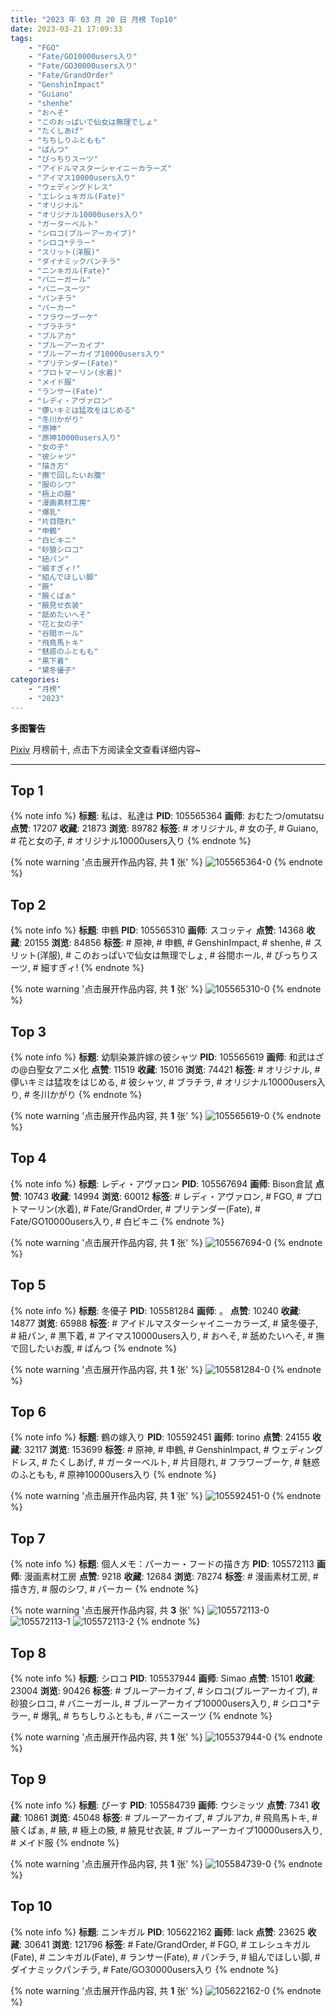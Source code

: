 ```yaml
---
title: "2023 年 03 月 20 日 月榜 Top10"
date: 2023-03-21 17:09:33
tags:
    - "FGO"
    - "Fate/GO10000users入り"
    - "Fate/GO30000users入り"
    - "Fate/GrandOrder"
    - "GenshinImpact"
    - "Guiano"
    - "shenhe"
    - "おへそ"
    - "このおっぱいで仙女は無理でしょ"
    - "たくしあげ"
    - "ちちしりふともも"
    - "ぱんつ"
    - "ぴっちりスーツ"
    - "アイドルマスターシャイニーカラーズ"
    - "アイマス10000users入り"
    - "ウェディングドレス"
    - "エレシュキガル(Fate)"
    - "オリジナル"
    - "オリジナル10000users入り"
    - "ガーターベルト"
    - "シロコ(ブルーアーカイブ)"
    - "シロコ*テラー"
    - "スリット(洋服)"
    - "ダイナミックパンチラ"
    - "ニンキガル(Fate)"
    - "バニーガール"
    - "バニースーツ"
    - "パンチラ"
    - "パーカー"
    - "フラワーブーケ"
    - "ブラチラ"
    - "ブルアカ"
    - "ブルーアーカイブ"
    - "ブルーアーカイブ10000users入り"
    - "プリテンダー(Fate)"
    - "プロトマーリン(水着)"
    - "メイド服"
    - "ランサー(Fate)"
    - "レディ・アヴァロン"
    - "儚いキミは猛攻をはじめる"
    - "冬川かがり"
    - "原神"
    - "原神10000users入り"
    - "女の子"
    - "彼シャツ"
    - "描き方"
    - "撫で回したいお腹"
    - "服のシワ"
    - "極上の腋"
    - "漫画素材工房"
    - "爆乳"
    - "片目隠れ"
    - "申鶴"
    - "白ビキニ"
    - "砂狼シロコ"
    - "紐パン"
    - "細すぎィ!"
    - "組んでほしい脚"
    - "腋"
    - "腋くぱぁ"
    - "腋見せ衣装"
    - "舐めたいへそ"
    - "花と女の子"
    - "谷間ホール"
    - "飛鳥馬トキ"
    - "魅惑のふともも"
    - "黒下着"
    - "黛冬優子"
categories:
    - "月榜"
    - "2023"
---
```


<i class="fa fa-triangle-exclamation"></i>**多图警告**<i class="fa fa-triangle-exclamation"></i>

[Pixiv](https://www.pixiv.net/) 月榜前十, 点击下方阅读全文查看详细内容~

<!-- more -->

---

## Top 1

{% note info %}
**标题**: 私は、私達は
**PID**: 105565364 **画师**: おむたつ/omutatsu
**点赞**: 17207 **收藏**: 21873 **浏览**: 89782
**标签**: # オリジナル, # 女の子, # Guiano, # 花と女の子, # オリジナル10000users入り
{% endnote %}

{% note warning '点击展开作品内容, 共 **1** 张' %}
![105565364-0](https://i.pixiv.re/img-original/img/2023/02/21/00/00/53/105565364_p0.png)
{% endnote %}

## Top 2

{% note info %}
**标题**: 申鶴
**PID**: 105565310 **画师**: スコッティ
**点赞**: 14368 **收藏**: 20155 **浏览**: 84856
**标签**: # 原神, # 申鶴, # GenshinImpact, # shenhe, # スリット(洋服), # このおっぱいで仙女は無理でしょ, # 谷間ホール, # ぴっちりスーツ, # 細すぎィ!
{% endnote %}

{% note warning '点击展开作品内容, 共 **1** 张' %}
![105565310-0](https://i.pixiv.re/img-original/img/2023/02/21/00/00/31/105565310_p0.jpg)
{% endnote %}

## Top 3

{% note info %}
**标题**: 幼馴染兼許嫁の彼シャツ
**PID**: 105565619 **画师**: 和武はざの@白聖女アニメ化
**点赞**: 11519 **收藏**: 15016 **浏览**: 74421
**标签**: # オリジナル, # 儚いキミは猛攻をはじめる, # 彼シャツ, # ブラチラ, # オリジナル10000users入り, # 冬川かがり
{% endnote %}

{% note warning '点击展开作品内容, 共 **1** 张' %}
![105565619-0](https://i.pixiv.re/img-original/img/2023/02/21/00/03/34/105565619_p0.jpg)
{% endnote %}

## Top 4

{% note info %}
**标题**: レディ・アヴァロン
**PID**: 105567694 **画师**: Bison倉鼠
**点赞**: 10743 **收藏**: 14994 **浏览**: 60012
**标签**: # レディ・アヴァロン, # FGO, # プロトマーリン(水着), # Fate/GrandOrder, # プリテンダー(Fate), # Fate/GO10000users入り, # 白ビキニ
{% endnote %}

{% note warning '点击展开作品内容, 共 **1** 张' %}
![105567694-0](https://i.pixiv.re/img-original/img/2023/02/21/01/14/31/105567694_p0.jpg)
{% endnote %}

## Top 5

{% note info %}
**标题**: 冬優子
**PID**: 105581284 **画师**: 。
**点赞**: 10240 **收藏**: 14877 **浏览**: 65988
**标签**: # アイドルマスターシャイニーカラーズ, # 黛冬優子, # 紐パン, # 黒下着, # アイマス10000users入り, # おへそ, # 舐めたいへそ, # 撫で回したいお腹, # ぱんつ
{% endnote %}

{% note warning '点击展开作品内容, 共 **1** 张' %}
![105581284-0](https://i.pixiv.re/img-original/img/2023/02/21/17/34/10/105581284_p0.jpg)
{% endnote %}

## Top 6

{% note info %}
**标题**: 鶴の嫁入り
**PID**: 105592451 **画师**: torino
**点赞**: 24155 **收藏**: 32117 **浏览**: 153699
**标签**: # 原神, # 申鶴, # GenshinImpact, # ウェディングドレス, # たくしあげ, # ガーターベルト, # 片目隠れ, # フラワーブーケ, # 魅惑のふともも, # 原神10000users入り
{% endnote %}

{% note warning '点击展开作品内容, 共 **1** 张' %}
![105592451-0](https://i.pixiv.re/img-original/img/2023/02/22/00/00/47/105592451_p0.jpg)
{% endnote %}

## Top 7

{% note info %}
**标题**: 個人メモ：パーカー・フードの描き方
**PID**: 105572113 **画师**: 漫画素材工房
**点赞**: 9218 **收藏**: 12684 **浏览**: 78274
**标签**: # 漫画素材工房, # 描き方, # 服のシワ, # パーカー
{% endnote %}

{% note warning '点击展开作品内容, 共 **3** 张' %}
![105572113-0](https://i.pixiv.re/img-original/img/2023/02/21/07/00/09/105572113_p0.jpg)
![105572113-1](https://i.pixiv.re/img-original/img/2023/02/21/07/00/09/105572113_p1.jpg)
![105572113-2](https://i.pixiv.re/img-original/img/2023/02/21/07/00/09/105572113_p2.jpg)
{% endnote %}

## Top 8

{% note info %}
**标题**: シロコ
**PID**: 105537944 **画师**: Simao
**点赞**: 15101 **收藏**: 23004 **浏览**: 90426
**标签**: # ブルーアーカイブ, # シロコ(ブルーアーカイブ), # 砂狼シロコ, # バニーガール, # ブルーアーカイブ10000users入り, # シロコ*テラー, # 爆乳, # ちちしりふともも, # バニースーツ
{% endnote %}

{% note warning '点击展开作品内容, 共 **1** 张' %}
![105537944-0](https://i.pixiv.re/img-original/img/2023/02/20/00/00/55/105537944_p0.png)
{% endnote %}

## Top 9

{% note info %}
**标题**: ぴーす
**PID**: 105584739 **画师**: ウシミッツ
**点赞**: 7341 **收藏**: 10861 **浏览**: 45048
**标签**: # ブルーアーカイブ, # ブルアカ, # 飛鳥馬トキ, # 腋くぱぁ, # 腋, # 極上の腋, # 腋見せ衣装, # ブルーアーカイブ10000users入り, # メイド服
{% endnote %}

{% note warning '点击展开作品内容, 共 **1** 张' %}
![105584739-0](https://i.pixiv.re/img-original/img/2023/02/21/20/05/22/105584739_p0.jpg)
{% endnote %}

## Top 10

{% note info %}
**标题**: ニンキガル
**PID**: 105622162 **画师**: lack
**点赞**: 23625 **收藏**: 30641 **浏览**: 121796
**标签**: # Fate/GrandOrder, # FGO, # エレシュキガル(Fate), # ニンキガル(Fate), # ランサー(Fate), # パンチラ, # 組んでほしい脚, # ダイナミックパンチラ, # Fate/GO30000users入り
{% endnote %}

{% note warning '点击展开作品内容, 共 **1** 张' %}
![105622162-0](https://i.pixiv.re/img-original/img/2023/02/23/00/00/39/105622162_p0.png)
{% endnote %}
